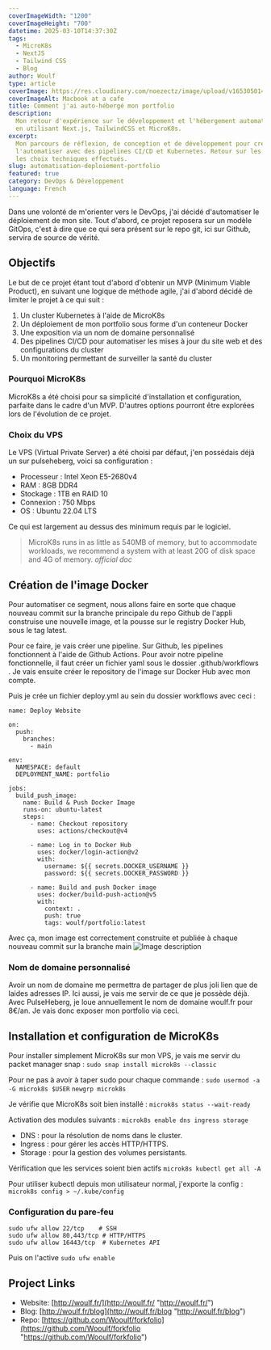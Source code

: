 ```yaml
---
coverImageWidth: "1200"
coverImageHeight: "700"
datetime: 2025-03-10T14:37:30Z
tags:
  - MicroK8s
  - NextJS
  - Tailwind CSS
  - Blog
author: Woulf
type: article
coverImage: https://res.cloudinary.com/noezectz/image/upload/v1653050141/SatNaing/blog_at_cafe_ei1wf4.jpg
coverImageAlt: Macbook at a cafe
title: Comment j'ai auto-hébergé mon portfolio
description:
  Mon retour d'expérience sur le développement et l'hébergement automatisé de mon portfolio,
  en utilisant Next.js, TailwindCSS et MicroK8s.
excerpt:
  Mon parcours de réflexion, de conception et de développement pour créer mon portfolio et
  l'automatiser avec des pipelines CI/CD et Kubernetes. Retour sur les défis rencontrés et
  les choix techniques effectués.
slug: automatisation-deploiement-portfolio
featured: true
category: DevOps & Développement
language: French
---
```


Dans une volonté de m'orienter vers le DevOps, j'ai décidé d'automatiser le déploiement de mon site.
Tout d'abord, ce projet reposera sur un modèle GitOps, c'est à dire que ce qui sera présent sur le repo git, ici sur Github, servira de source de vérité.

## Objectifs

Le but de ce projet étant tout d'abord d'obtenir un MVP (Minimum Viable Product), en suivant une logique de méthode agile, j'ai d'abord décidé de limiter le projet à ce qui suit :

1. Un cluster Kubernetes à l'aide de MicroK8s
2. Un déploiement de mon portfolio sous forme d'un conteneur Docker
3. Une exposition via un nom de domaine personnalisé
4. Des pipelines CI/CD pour automatiser les mises à jour du site web et des configurations du cluster
5. Un monitoring permettant de surveiller la santé du cluster

### Pourquoi MicroK8s

MicroK8s a été choisi pour sa simplicité d'installation et configuration, parfaite dans le cadre d'un MVP.
D'autres options pourront être explorées lors de l'évolution de ce projet.

### Choix du VPS

Le VPS (Virtual Private Server) a été choisi par défaut, j'en possédais déjà un sur pulseheberg, voici sa configuration :

- Processeur : Intel Xeon E5-2680v4
- RAM : 8GB DDR4
- Stockage : 1TB en RAID 10
- Connexion : 750 Mbps
- OS : Ubuntu 22.04 LTS

Ce qui est largement au dessus des minimum requis par le logiciel.

> MicroK8s runs in as little as 540MB of memory, but to accommodate workloads, we recommend a system with at least 20G of disk space and 4G of memory.
> _official doc_

## Création de l'image Docker

Pour automatiser ce segment, nous allons faire en sorte que chaque nouveau commit sur la branche principale du repo Github de l'appli construise une nouvelle image, et la pousse sur le registry Docker Hub, sous le tag latest.

Pour ce faire, je vais créer une pipeline. Sur Github, les pipelines fonctionnent à l'aide de Github Actions.
Pour avoir notre pipeline fonctionnelle, il faut créer un fichier yaml sous le dossier .github/workflows .
Je vais ensuite créer le repository de l'image sur Docker Hub avec mon compte.

Puis je crée un fichier deploy.yml au sein du dossier workflows avec ceci :

```
name: Deploy Website

on:
  push:
    branches:
      - main

env:
  NAMESPACE: default
  DEPLOYMENT_NAME: portfolio

jobs:
  build_push_image:
    name: Build & Push Docker Image
    runs-on: ubuntu-latest
    steps:
      - name: Checkout repository
        uses: actions/checkout@v4

      - name: Log in to Docker Hub
        uses: docker/login-action@v2
        with:
          username: ${{ secrets.DOCKER_USERNAME }}
          password: ${{ secrets.DOCKER_PASSWORD }}

      - name: Build and push Docker image
        uses: docker/build-push-action@v5
        with:
          context: .
          push: true
          tags: woulf/portfolio:latest
```

Avec ça, mon image est correctement construite et publiée à chaque nouveau commit sur la branche main
![Image description](https://dev-to-uploads.s3.amazonaws.com/uploads/articles/6s9kch8i2m1yfseue0dm.png)

### Nom de domaine personnalisé

Avoir un nom de domaine me permettra de partager de plus joli lien que de laides adresses IP.
Ici aussi, je vais me servir de ce que je possède déjà.
Avec PulseHeberg, je loue annuellement le nom de domaine woulf.fr pour 8€/an.
Je vais donc exposer mon portfolio via ceci.

## Installation et configuration de MicroK8s

Pour installer simplement MicroK8s sur mon VPS, je vais me servir du packet manager snap :
`sudo snap install microk8s --classic`

Pour ne pas à avoir à taper sudo pour chaque commande :
`sudo usermod -a -G microk8s $USER`
`newgrp microk8s`

Je vérifie que MicroK8s soit bien installé :
`microk8s status --wait-ready`

Activation des modules suivants :
`microk8s enable dns ingress storage`

- DNS : pour la résolution de noms dans le cluster.
- Ingress : pour gérer les accès HTTP/HTTPS.
- Storage : pour la gestion des volumes persistants.

Vérification que les services soient bien actifs
`microk8s kubectl get all -A`

Pour utiliser kubectl depuis mon utilisateur normal, j'exporte la config :
`microk8s config > ~/.kube/config`

### Configuration du pare-feu

```
sudo ufw allow 22/tcp    # SSH
sudo ufw allow 80,443/tcp # HTTP/HTTPS
sudo ufw allow 16443/tcp  # Kubernetes API
```

Puis on l'active
`sudo ufw enable`

## Project Links

- Website: [http://woulf.fr/](http://woulf.fr/ "http://woulf.fr/")
- Blog: [http://woulf.fr/blog](http://woulf.fr/blog "http://woulf.fr/blog")
- Repo: [https://github.com/Wooulf/forkfolio](https://github.com/Wooulf/forkfolio "https://github.com/Wooulf/forkfolio")
